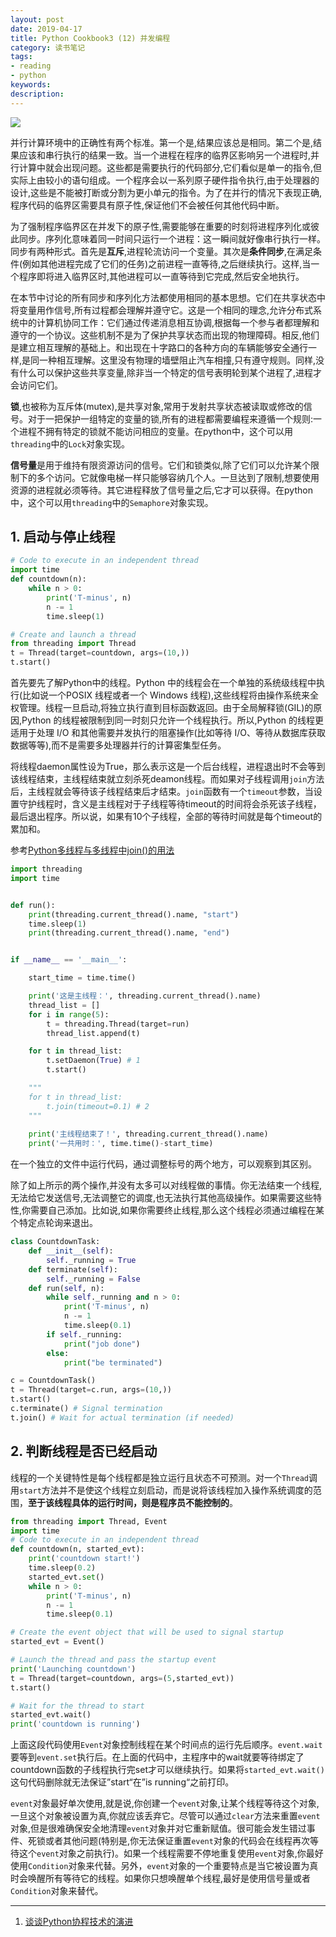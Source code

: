 ```yaml
---
layout: post
date: 2019-04-17
title: Python Cookbook3 (12) 并发编程
category: 读书笔记
tags:
- reading
- python
keywords:
description:
---
```


![](/img/python3_cookbook_cover.png)

并行计算环境中的正确性有两个标准。第一个是,结果应该总是相同。第二个是,结果应该和串行执行的结果一致。当一个进程在程序的临界区影响另一个进程时,并行计算中就会出现问题。这些都是需要执行的代码部分,它们看似是单一的指令,但实际上由较小的语句组成。一个程序会以一系列原子硬件指令执行,由于处理器的设计,这些是不能被打断或分割为更小单元的指令。为了在并行的情况下表现正确,程序代码的临界区需要具有原子性,保证他们不会被任何其他代码中断。

为了强制程序临界区在并发下的原子性,需要能够在重要的时刻将进程序列化或彼此同步。序列化意味着同一时间只运行一个进程：这一瞬间就好像串行执行一样。同步有两种形式。首先是**互斥**,进程轮流访问一个变量。其次是**条件同步**,在满足条件(例如其他进程完成了它们的任务)之前进程一直等待,之后继续执行。这样,当一个程序即将进入临界区时,其他进程可以一直等待到它完成,然后安全地执行。

在本节中讨论的所有同步和序列化方法都使用相同的基本思想。它们在共享状态中将变量用作信号,所有过程都会理解并遵守它。这是一个相同的理念,允许分布式系统中的计算机协同工作：它们通过传递消息相互协调,根据每一个参与者都理解和遵守的一个协议。这些机制不是为了保护共享状态而出现的物理障碍。相反,他们是建立相互理解的基础上。和出现在十字路口的各种方向的车辆能够安全通行一样,是同一种相互理解。这里没有物理的墙壁阻止汽车相撞,只有遵守规则。同样,没有什么可以保护这些共享变量,除非当一个特定的信号表明轮到某个进程了,进程才会访问它们。

**锁**,也被称为互斥体(mutex),是共享对象,常用于发射共享状态被读取或修改的信号。对于一把保护一组特定的变量的锁,所有的进程都需要编程来遵循一个规则:一个进程不拥有特定的锁就不能访问相应的变量。在python中，这个可以用`threading`中的`Lock`对象实现。

**信号量**是用于维持有限资源访问的信号。它们和锁类似,除了它们可以允许某个限制下的多个访问。它就像电梯一样只能够容纳几个人。一旦达到了限制,想要使用资源的进程就必须等待。其它进程释放了信号量之后,它才可以获得。在python中，这个可以用`threading`中的`Semaphore`对象实现。

## 1. 启动与停止线程
```python
# Code to execute in an independent thread
import time
def countdown(n):
    while n > 0:
        print('T-minus', n)
        n -= 1
        time.sleep(1)

# Create and launch a thread
from threading import Thread
t = Thread(target=countdown, args=(10,))
t.start()
```

首先要先了解Python中的线程。Python 中的线程会在一个单独的系统级线程中执行(比如说一个POSIX 线程或者一个 Windows 线程),这些线程将由操作系统来全权管理。线程一旦启动,将独立执行直到目标函数返回。由于全局解释锁(GIL)的原因,Python 的线程被限制到同一时刻只允许一个线程执行。所以,Python 的线程更适用于处理 I/O 和其他需要并发执行的阻塞操作(比如等待 I/O、等待从数据库获取数据等等),而不是需要多处理器并行的计算密集型任务。

将线程daemon属性设为True，那么表示这是一个后台线程，进程退出时不会等到该线程结束，主线程结束就立刻杀死deamon线程。而如果对子线程调用`join`方法后，主线程就会等待该子线程结束后才结束。`join`函数有一个`timeout`参数，当设置守护线程时，含义是主线程对于子线程等待timeout的时间将会杀死该子线程，最后退出程序。所以说，如果有10个子线程，全部的等待时间就是每个timeout的累加和。

参考[Python多线程与多线程中join()的用法](https://www.cnblogs.com/cnkai/p/7504980.html)

```python
import threading
import time


def run():
    print(threading.current_thread().name, "start")
    time.sleep(1)
    print(threading.current_thread().name, "end")


if __name__ == '__main__':

    start_time = time.time()

    print('这是主线程：', threading.current_thread().name)
    thread_list = []
    for i in range(5):
        t = threading.Thread(target=run)
        thread_list.append(t)

    for t in thread_list:
        t.setDaemon(True) # 1
        t.start()

    """
    for t in thread_list:
        t.join(timeout=0.1) # 2
    """
    
    print('主线程结束了！', threading.current_thread().name)
    print('一共用时：', time.time()-start_time)
```
在一个独立的文件中运行代码，通过调整标号的两个地方，可以观察到其区别。

除了如上所示的两个操作,并没有太多可以对线程做的事情。你无法结束一个线程,无法给它发送信号,无法调整它的调度,也无法执行其他高级操作。如果需要这些特性,你需要自己添加。比如说,如果你需要终止线程,那么这个线程必须通过编程在某个特定点轮询来退出。

```python
class CountdownTask:
    def __init__(self):
        self._running = True
    def terminate(self):
        self._running = False
    def run(self, n):
        while self._running and n > 0:
            print('T-minus', n)
            n -= 1
            time.sleep(0.1)
        if self._running:
            print("job done")
        else:
            print("be terminated")

c = CountdownTask()
t = Thread(target=c.run, args=(10,))
t.start()
c.terminate() # Signal termination
t.join() # Wait for actual termination (if needed)
```

## 2. 判断线程是否已经启动

线程的一个关键特性是每个线程都是独立运行且状态不可预测。对一个`Thread`调用`start`方法并不是使这个线程立刻启动，而是说将该线程加入操作系统调度的范围，**至于该线程具体的运行时间，则是程序员不能控制的**。

```python
from threading import Thread, Event
import time
# Code to execute in an independent thread
def countdown(n, started_evt):
    print('countdown start!')
    time.sleep(0.2)
    started_evt.set()
    while n > 0:
        print('T-minus', n)
        n -= 1
        time.sleep(0.1)

# Create the event object that will be used to signal startup
started_evt = Event()

# Launch the thread and pass the startup event
print('Launching countdown')
t = Thread(target=countdown, args=(5,started_evt))
t.start()

# Wait for the thread to start
started_evt.wait()
print('countdown is running')
```

上面这段代码使用`Event`对象控制线程在某个时间点的运行先后顺序。`event.wait`要等到`event.set`执行后。在上面的代码中，主程序中的wait就要等待绑定了countdown函数的子线程执行完set才可以继续执行。如果将`started_evt.wait()`这句代码删除就无法保证”start“在”is running“之前打印。

`event`对象最好单次使用,就是说,你创建一个`event`对象,让某个线程等待这个对象,一旦这个对象被设置为真,你就应该丢弃它。尽管可以通过`clear`方法来重置`event`对象,但是很难确保安全地清理`event`对象并对它重新赋值。很可能会发生错过事件、死锁或者其他问题(特别是,你无法保证重置`event`对象的代码会在线程再次等待这个`event`对象之前执行)。如果一个线程需要不停地重复使用`event`对象,你最好使用`Condition`对象来代替。另外，`event`对象的一个重要特点是当它被设置为真时会唤醒所有等待它的线程。如果你只想唤醒单个线程,最好是使用信号量或者`Condition`对象来替代。




* * *
1. [谈谈Python协程技术的演进](https://zhuanlan.zhihu.com/p/30275154)
